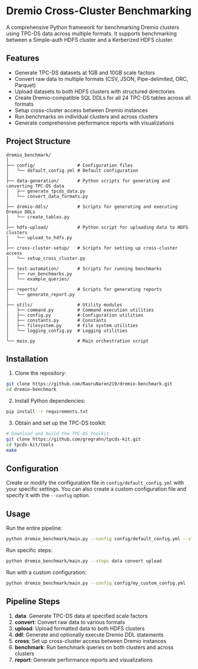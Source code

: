 # Dremio Cross-Cluster Benchmarking

A comprehensive Python framework for benchmarking Dremio clusters using TPC-DS data across multiple formats. It supports benchmarking between a Simple-auth HDFS cluster and a Kerberized HDFS cluster.

## Features

- Generate TPC-DS datasets at 1GB and 10GB scale factors
- Convert raw data to multiple formats (CSV, JSON, Pipe-delimited, ORC, Parquet)
- Upload datasets to both HDFS clusters with structured directories
- Create Dremio-compatible SQL DDLs for all 24 TPC-DS tables across all formats
- Setup cross-cluster access between Dremio instances
- Run benchmarks on individual clusters and across clusters
- Generate comprehensive performance reports with visualizations

## Project Structure

```
dremio_benchmark/
│
├── config/                # Configuration files
│   └── default_config.yml # Default configuration
│
├── data-generation/       # Python scripts for generating and converting TPC-DS data
│   ├── generate_tpcds_data.py
│   └── convert_data_formats.py
│
├── dremio-ddls/           # Scripts for generating and executing Dremio DDLs
│   └── create_tables.py
│
├── hdfs-upload/           # Python script for uploading data to HDFS clusters
│   └── upload_to_hdfs.py
│
├── cross-cluster-setup/   # Scripts for setting up cross-cluster access
│   └── setup_cross_cluster.py
│
├── test-automation/       # Scripts for running benchmarks
│   ├── run_benchmarks.py
│   └── example_queries/
│
├── reports/               # Scripts for generating reports
│   └── generate_report.py
│
├── utils/                 # Utility modules
│   ├── command.py         # Command execution utilities
│   ├── config.py          # Configuration utilities
│   ├── constants.py       # Constants
│   ├── filesystem.py      # File system utilities
│   └── logging_config.py  # Logging utilities
│
└── main.py                # Main orchestration script
```

## Installation

1. Clone the repository:

```bash
git clone https://github.com/RaoruNaren219/dremio-benchmark.git
cd dremio-benchmark
```

2. Install Python dependencies:

```bash
pip install -r requirements.txt
```

3. Obtain and set up the TPC-DS toolkit:

```bash
# Download and build the TPC-DS toolkit
git clone https://github.com/gregrahn/tpcds-kit.git
cd tpcds-kit/tools
make
```

## Configuration

Create or modify the configuration file in `config/default_config.yml` with your specific settings. You can also create a custom configuration file and specify it with the `--config` option.

## Usage

Run the entire pipeline:

```bash
python dremio_benchmark/main.py --config config/default_config.yml --steps all
```

Run specific steps:

```bash
python dremio_benchmark/main.py --steps data convert upload
```

Run with a custom configuration:

```bash
python dremio_benchmark/main.py --config config/my_custom_config.yml
```

## Pipeline Steps

1. **data**: Generate TPC-DS data at specified scale factors
2. **convert**: Convert raw data to various formats
3. **upload**: Upload formatted data to both HDFS clusters
4. **ddl**: Generate and optionally execute Dremio DDL statements
5. **cross**: Set up cross-cluster access between Dremio instances
6. **benchmark**: Run benchmark queries on both clusters and across clusters
7. **report**: Generate performance reports and visualizations